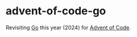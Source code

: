 # advent-of-code-go

Revisiting [Go][] this year (2024) for [Advent of Code][].

<!-- External Links -->
[Advent of Code]: https://adventofcode.com/
[Go]: https://go.dev/